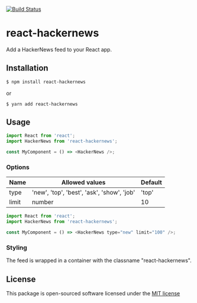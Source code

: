 [![Build Status](https://secure.travis-ci.org/jenbuzz/react-hackernews.png?branch=master)](http://travis-ci.org/jenbuzz/ngx-metafrenzy)

# react-hackernews

Add a HackerNews feed to your React app.

## Installation

```bash
$ npm install react-hackernews
```

or

```
$ yarn add react-hackernews
```

## Usage

```javascript
import React from 'react';
import HackerNews from 'react-hackernews';

const MyComponent = () => <HackerNews />;
```

### Options

| Name  | Allowed values                             | Default |
| ----- | ------------------------------------------ | ------- |
| type  | 'new', 'top', 'best', 'ask', 'show', 'job' | 'top'   |
| limit | number                                     | 10      |

```javascript
import React from 'react';
import HackerNews from 'react-hackernews';

const MyComponent = () => <HackerNews type="new" limit="100" />;
```

### Styling

The feed is wrapped in a container with the classname "react-hackernews".

## License

This package is open-sourced software licensed under the [MIT license](http://opensource.org/licenses/MIT)
